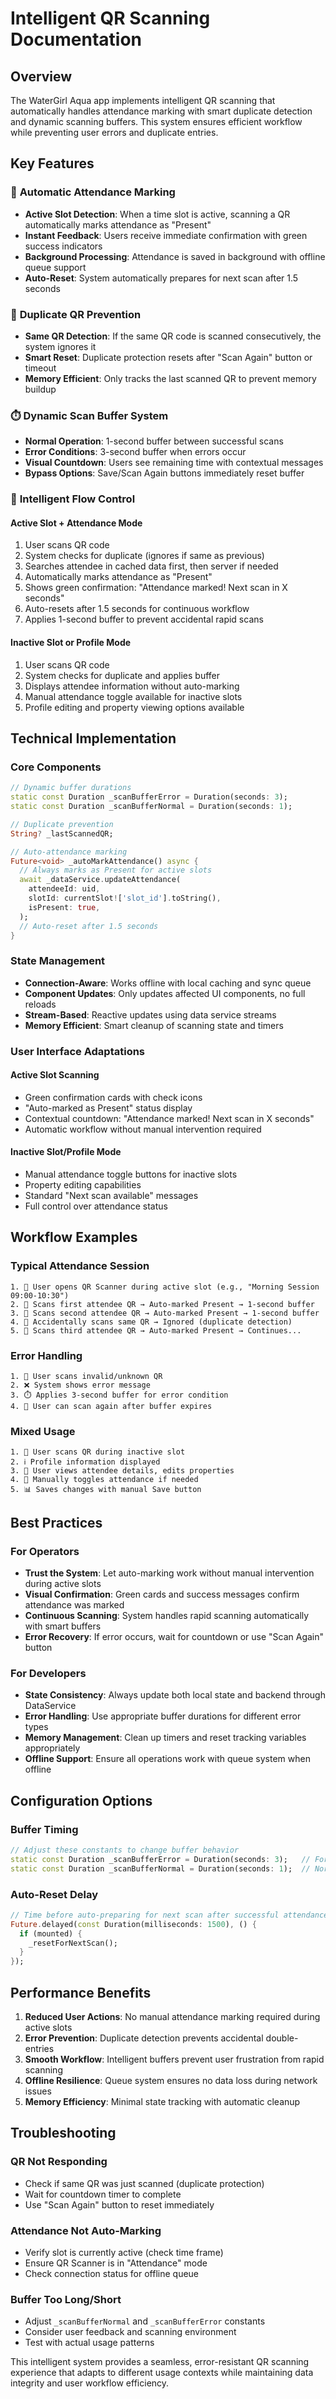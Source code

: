 # Intelligent QR Scanning Documentation

## Overview

The WaterGirl Aqua app implements intelligent QR scanning that automatically handles attendance marking with smart duplicate detection and dynamic scanning buffers. This system ensures efficient workflow while preventing user errors and duplicate entries.

## Key Features

### 🎯 **Automatic Attendance Marking**
- **Active Slot Detection**: When a time slot is active, scanning a QR automatically marks attendance as "Present"
- **Instant Feedback**: Users receive immediate confirmation with green success indicators
- **Background Processing**: Attendance is saved in background with offline queue support
- **Auto-Reset**: System automatically prepares for next scan after 1.5 seconds

### 🚫 **Duplicate QR Prevention**
- **Same QR Detection**: If the same QR code is scanned consecutively, the system ignores it
- **Smart Reset**: Duplicate protection resets after "Scan Again" button or timeout
- **Memory Efficient**: Only tracks the last scanned QR to prevent memory buildup

### ⏱️ **Dynamic Scan Buffer System**
- **Normal Operation**: 1-second buffer between successful scans
- **Error Conditions**: 3-second buffer when errors occur
- **Visual Countdown**: Users see remaining time with contextual messages
- **Bypass Options**: Save/Scan Again buttons immediately reset buffer

### 🔄 **Intelligent Flow Control**

#### **Active Slot + Attendance Mode**
1. User scans QR code
2. System checks for duplicate (ignores if same as previous)
3. Searches attendee in cached data first, then server if needed
4. Automatically marks attendance as "Present"
5. Shows green confirmation: "Attendance marked! Next scan in X seconds"
6. Auto-resets after 1.5 seconds for continuous workflow
7. Applies 1-second buffer to prevent accidental rapid scans

#### **Inactive Slot or Profile Mode**
1. User scans QR code
2. System checks for duplicate and applies buffer
3. Displays attendee information without auto-marking
4. Manual attendance toggle available for inactive slots
5. Profile editing and property viewing options available

## Technical Implementation

### **Core Components**

```dart
// Dynamic buffer durations
static const Duration _scanBufferError = Duration(seconds: 3);
static const Duration _scanBufferNormal = Duration(seconds: 1);

// Duplicate prevention
String? _lastScannedQR;

// Auto-attendance marking
Future<void> _autoMarkAttendance() async {
  // Always marks as Present for active slots
  await _dataService.updateAttendance(
    attendeeId: uid,
    slotId: currentSlot!['slot_id'].toString(),
    isPresent: true,
  );
  // Auto-reset after 1.5 seconds
}
```

### **State Management**

- **Connection-Aware**: Works offline with local caching and sync queue
- **Component Updates**: Only updates affected UI components, no full reloads
- **Stream-Based**: Reactive updates using data service streams
- **Memory Efficient**: Smart cleanup of scanning state and timers

### **User Interface Adaptations**

#### **Active Slot Scanning**
- Green confirmation cards with check icons
- "Auto-marked as Present" status display
- Contextual countdown: "Attendance marked! Next scan in X seconds"
- Automatic workflow without manual intervention required

#### **Inactive Slot/Profile Mode**
- Manual attendance toggle buttons for inactive slots
- Property editing capabilities
- Standard "Next scan available" messages
- Full control over attendance status

## Workflow Examples

### **Typical Attendance Session**
```
1. 📱 User opens QR Scanner during active slot (e.g., "Morning Session 09:00-10:30")
2. 🎯 Scans first attendee QR → Auto-marked Present → 1-second buffer
3. 🎯 Scans second attendee QR → Auto-marked Present → 1-second buffer
4. 🚫 Accidentally scans same QR → Ignored (duplicate detection)
5. 🎯 Scans third attendee QR → Auto-marked Present → Continues...
```

### **Error Handling**
```
1. 📱 User scans invalid/unknown QR
2. ❌ System shows error message
3. ⏱️ Applies 3-second buffer for error condition
4. 🔄 User can scan again after buffer expires
```

### **Mixed Usage**
```
1. 📱 User scans QR during inactive slot
2. ℹ️ Profile information displayed
3. 👤 User views attendee details, edits properties
4. 💾 Manually toggles attendance if needed
5. 📊 Saves changes with manual Save button
```

## Best Practices

### **For Operators**
- **Trust the System**: Let auto-marking work without manual intervention during active slots
- **Visual Confirmation**: Green cards and success messages confirm attendance was marked
- **Continuous Scanning**: System handles rapid scanning automatically with smart buffers
- **Error Recovery**: If error occurs, wait for countdown or use "Scan Again" button

### **For Developers**
- **State Consistency**: Always update both local state and backend through DataService
- **Error Handling**: Use appropriate buffer durations for different error types
- **Memory Management**: Clean up timers and reset tracking variables appropriately
- **Offline Support**: Ensure all operations work with queue system when offline

## Configuration Options

### **Buffer Timing**
```dart
// Adjust these constants to change buffer behavior
static const Duration _scanBufferError = Duration(seconds: 3);   // For errors
static const Duration _scanBufferNormal = Duration(seconds: 1);  // Normal operation
```

### **Auto-Reset Delay**
```dart
// Time before auto-preparing for next scan after successful attendance marking
Future.delayed(const Duration(milliseconds: 1500), () {
  if (mounted) {
    _resetForNextScan();
  }
});
```

## Performance Benefits

1. **Reduced User Actions**: No manual attendance marking required during active slots
2. **Error Prevention**: Duplicate detection prevents accidental double-entries
3. **Smooth Workflow**: Intelligent buffers prevent user frustration from rapid scanning
4. **Offline Resilience**: Queue system ensures no data loss during network issues
5. **Memory Efficiency**: Minimal state tracking with automatic cleanup

## Troubleshooting

### **QR Not Responding**
- Check if same QR was just scanned (duplicate protection)
- Wait for countdown timer to complete
- Use "Scan Again" button to reset immediately

### **Attendance Not Auto-Marking**
- Verify slot is currently active (check time frame)
- Ensure QR Scanner is in "Attendance" mode
- Check connection status for offline queue

### **Buffer Too Long/Short**
- Adjust `_scanBufferNormal` and `_scanBufferError` constants
- Consider user feedback and scanning environment
- Test with actual usage patterns

This intelligent system provides a seamless, error-resistant QR scanning experience that adapts to different usage contexts while maintaining data integrity and user workflow efficiency.